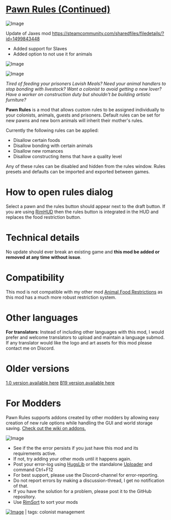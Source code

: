 # [Pawn Rules (Continued)](https://steamcommunity.com/sharedfiles/filedetails/?id=3024243615)

![Image](https://i.imgur.com/buuPQel.png)

Update of Jaxes mod https://steamcommunity.com/sharedfiles/filedetails/?id=1499843448

- Added support for Slaves
- Added option to not use it for animals

![Image](https://i.imgur.com/pufA0kM.png)
	
![Image](https://i.imgur.com/Z4GOv8H.png)

*Tired of feeding your prisoners Lavish Meals?
Need your animal handlers to stop bonding with livestock?
Want a colonist to avoid getting a new lover?
Have a worker on construction duty but shouldn't be building artistic furniture?*

**Pawn Rules** is a mod that allows custom rules to be assigned individually to your colonists, animals, guests and prisoners. Default rules can be set for new pawns and new born animals will inherit their mother's rules.

Currently the following rules can be applied:


- Disallow certain foods
- Disallow bonding with certain animals
- Disallow new romances
- Disallow constructing items that have a quality level



Any of these rules can be disabled and hidden from the rules window. Rules presets and defaults can be imported and exported between games.

# How to open rules dialog

Select a pawn and the rules button should appear next to the draft button. If you are using [RimHUD](https://steamcommunity.com/sharedfiles/filedetails/?id=1508850027) then the rules button is integrated in the HUD and replaces the food restriction button.

# Technical details

No update should ever break an existing game and **this mod be added or removed at any time without issue**.

# Compatibility

This mod is not compatible with my other mod [Animal Food Restrictions](https://steamcommunity.com/sharedfiles/filedetails/?id=1547017052) as this mod has a much more robust restriction system.

# Other languages

**For translators**: Instead of including other languages with this mod, I would prefer and welcome translators to upload and maintain a language submod. If any translator would like the logo and art assets for this mod please contact me on Discord.

# Older versions

[1.0 version available here](https://github.com/Jaxe-Dev/PawnRules/releases/tag/v1.4.3)
[B19 version available here](https://github.com/Jaxe-Dev/PawnRules/releases/tag/v1.1.6)

# For Modders

Pawn Rules supports addons created by other modders by allowing easy creation of new rule options while handling the GUI and world storage saving. [Check out the wiki on addons.](https://github.com/Jaxe-Dev/PawnRules/wiki/addons)

![Image](https://i.imgur.com/PwoNOj4.png)



-  See if the the error persists if you just have this mod and its requirements active.
-  If not, try adding your other mods until it happens again.
-  Post your error-log using [HugsLib](https://steamcommunity.com/workshop/filedetails/?id=818773962) or the standalone [Uploader](https://steamcommunity.com/sharedfiles/filedetails/?id=2873415404) and command Ctrl+F12
-  For best support, please use the Discord-channel for error-reporting.
-  Do not report errors by making a discussion-thread, I get no notification of that.
-  If you have the solution for a problem, please post it to the GitHub repository.
-  Use [RimSort](https://github.com/RimSort/RimSort/releases/latest) to sort your mods

 

[![Image](https://img.shields.io/github/v/release/emipa606/PawnRules?label=latest%20version&style=plastic&color=9f1111&labelColor=black)](https://steamcommunity.com/sharedfiles/filedetails/changelog/3024243615) | tags:  colonist management
